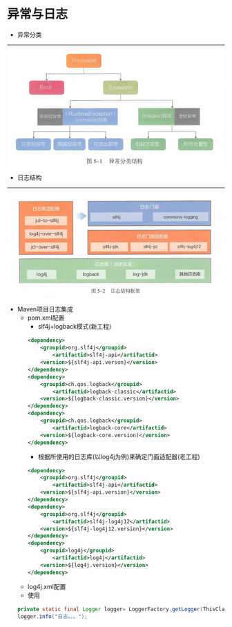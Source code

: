 # 异常与日志
+ 异常分类
---
![异常分类](pictures/异常分类.png)
+ 日志结构
---
![日志结构](pictures/日志结构.png)
+ Maven项目日志集成
	+ pom.xml配置
		+ slf4j+logback模式(新工程)
		```xml
		<dependency> 
			<groupid>org.slf4j</groupid>
				<artifactid>slf4j-api</artifactid> 
			<version>${slf4j-api.verson}</version>
		</dependency> 
		<dependency> 
			<groupid>ch.qos.logback</groupid> 
				<artifactid>logback-classic</artifactid>
			<version>${logback-classic.version}</version>
		</dependency> 
		<dependency> 
			<groupid>ch.qos.logback</groupid> 
				<artifactid>logback-core</artifactid>
			<version>${logback-core.version)</version> 
		</dependency>
		```
		+ 根据所使用的日志库(以log4j为例)来确定门面适配器(老工程)
		```xml
		<dependency> 
			<groupid>org.slf4j</groupid> 
				<artifactid>slf4j-api</artifactid>
			<version>${slf4j-api.version}</version> 
		</dependency> 
		<dependency> 
			<groupid>org.slf4j</groupid> 
				<artifactid>slf4j-log4j12</artifactid> 
			<version>${slf4j-log4j12.version}</version> 
		</dependency>
		<dependency> 
			<groupid>log4j</groupid> 
				<artifactid>log4j</artifactid> 
			<version>${log4j.version}</version>
		</dependency>
		```
	+ log4j.xml配置
	+ 使用
	```java
	private static final Logger logger= LoggerFactory.getLogger(ThisClass.class);
	logger.info("日志。。。");
	```